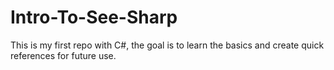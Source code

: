 # Intro-To-See-Sharp
This is my first repo with C#, the goal is to learn the basics and create quick references for future use.
